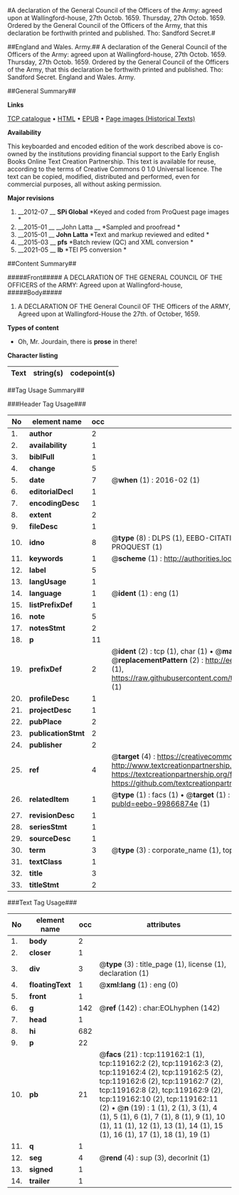 #A declaration of the General Council of the Officers of the Army: agreed upon at Wallingford-house, 27th Octob. 1659. Thursday, 27th Octob. 1659. Ordered by the General Council of the Officers of the Army, that this declaration be forthwith printed and published. Tho: Sandford Secret.#

##England and Wales. Army.##
A declaration of the General Council of the Officers of the Army: agreed upon at Wallingford-house, 27th Octob. 1659. Thursday, 27th Octob. 1659. Ordered by the General Council of the Officers of the Army, that this declaration be forthwith printed and published. Tho: Sandford Secret.
England and Wales. Army.

##General Summary##

**Links**

[TCP catalogue](http://www.ota.ox.ac.uk/tcp/)  • 
[HTML](http://tei.it.ox.ac.uk/tcp/Texts-HTML/free/A82/A82153.html)  • 
[EPUB](http://tei.it.ox.ac.uk/tcp/Texts-EPUB/free/A82/A82153.epub) • 
[Page images (Historical Texts)](https://historicaltexts.jisc.ac.uk/eebo-99866874e)

**Availability**

This keyboarded and encoded edition of the work described above is co-owned by the
    institutions providing financial support to the Early English Books Online Text Creation
    Partnership. This text is available for reuse, according to the terms of  Creative Commons 0 1.0 Universal
    licence. The text can be copied, modified, distributed and performed, even for commercial
    purposes, all without asking permission.

**Major revisions**

1. __2012-07 __ __SPi Global__ *Keyed and coded from ProQuest page images *
1. __2015-01 __ __John Latta __ *Sampled and proofread *
1. __2015-01 __ __John Latta__ *Text and markup reviewed and edited *
1. __2015-03 __ __pfs__ *Batch review (QC) and XML conversion *
1. __2021-05 __ __lb__ *TEI P5 conversion *

##Content Summary##

#####Front#####
A DECLARATION OF THE GENERAL COUNCIL OF THE OFFICERS of the ARMY: Agreed upon at Wallingford-house, 
#####Body#####

1. A DECLARATION OF THE General Council OF THE Officers of the ARMY, Agreed upon at Wallingford-House the 27th. of October, 1659.

**Types of content**

  * Oh, Mr. Jourdain, there is **prose** in there!

**Character listing**


|Text|string(s)|codepoint(s)|
|---|---|---|

##Tag Usage Summary##

###Header Tag Usage###

|No|element name|occ|attributes|
|---|---|---|---|
|1.|__author__|2||
|2.|__availability__|1||
|3.|__biblFull__|1||
|4.|__change__|5||
|5.|__date__|7| @__when__ (1) : 2016-02 (1)|
|6.|__editorialDecl__|1||
|7.|__encodingDesc__|1||
|8.|__extent__|2||
|9.|__fileDesc__|1||
|10.|__idno__|8| @__type__ (8) : DLPS (1), EEBO-CITATION (1), VID (1), EEBO-PROQUEST (1), STC (3), PROQUEST (1)|
|11.|__keywords__|1| @__scheme__ (1) : http://authorities.loc.gov/ (1)|
|12.|__label__|5||
|13.|__langUsage__|1||
|14.|__language__|1| @__ident__ (1) : eng (1)|
|15.|__listPrefixDef__|1||
|16.|__note__|5||
|17.|__notesStmt__|2||
|18.|__p__|11||
|19.|__prefixDef__|2| @__ident__ (2) : tcp (1), char (1)  •  @__matchPattern__ (2) : ([0-9\-]+):([0-9IVX]+) (1), (.+) (1)  •  @__replacementPattern__ (2) : http://eebo.chadwyck.com/downloadtiff?vid=$1&page=$2 (1), https://raw.githubusercontent.com/textcreationpartnership/Texts/master/tcpchars.xml#$1 (1)|
|20.|__profileDesc__|1||
|21.|__projectDesc__|1||
|22.|__pubPlace__|2||
|23.|__publicationStmt__|2||
|24.|__publisher__|2||
|25.|__ref__|4| @__target__ (4) : https://creativecommons.org/publicdomain/zero/1.0/ (1), http://www.textcreationpartnership.org/docs/. (1), https://textcreationpartnership.org/faq/#faq05 (1), https://github.com/textcreationpartnership (1)|
|26.|__relatedItem__|1| @__type__ (1) : facs (1)  •  @__target__ (1) : https://data.historicaltexts.jisc.ac.uk/view?pubId=eebo-99866874e (1)|
|27.|__revisionDesc__|1||
|28.|__seriesStmt__|1||
|29.|__sourceDesc__|1||
|30.|__term__|3| @__type__ (3) : corporate_name (1), topical_term (1), geographic_name (1)|
|31.|__textClass__|1||
|32.|__title__|3||
|33.|__titleStmt__|2||


###Text Tag Usage###

|No|element name|occ|attributes|
|---|---|---|---|
|1.|__body__|2||
|2.|__closer__|1||
|3.|__div__|3| @__type__ (3) : title_page (1), license (1), declaration (1)|
|4.|__floatingText__|1| @__xml:lang__ (1) : eng (0)|
|5.|__front__|1||
|6.|__g__|142| @__ref__ (142) : char:EOLhyphen (142)|
|7.|__head__|1||
|8.|__hi__|682||
|9.|__p__|22||
|10.|__pb__|21| @__facs__ (21) : tcp:119162:1 (1), tcp:119162:2 (2), tcp:119162:3 (2), tcp:119162:4 (2), tcp:119162:5 (2), tcp:119162:6 (2), tcp:119162:7 (2), tcp:119162:8 (2), tcp:119162:9 (2), tcp:119162:10 (2), tcp:119162:11 (2)  •  @__n__ (19) : 1 (1), 2 (1), 3 (1), 4 (1), 5 (1), 6 (1), 7 (1), 8 (1), 9 (1), 10 (1), 11 (1), 12 (1), 13 (1), 14 (1), 15 (1), 16 (1), 17 (1), 18 (1), 19 (1)|
|11.|__q__|1||
|12.|__seg__|4| @__rend__ (4) : sup (3), decorInit (1)|
|13.|__signed__|1||
|14.|__trailer__|1||
